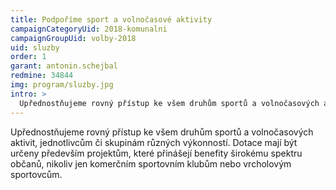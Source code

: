 ```yaml
---
title: Podpoříme sport a volnočasové aktivity
campaignCategoryUid: 2018-komunalni
campaignGroupUid: volby-2018
uid: sluzby
order: 1
garant: antonin.schejbal
redmine: 34844
img: program/sluzby.jpg
intro: >
  Upřednostňujeme rovný přístup ke všem druhům sportů a volnočasových aktivit, jednotlivcům či skupinám různých výkonností. Dotace mají být určeny především projektům, které přinášejí benefity širokému spektru občanů, nikoliv jen komerčním sportovním klubům nebo vrcholovým sportovcům.
---
```


Upřednostňujeme rovný přístup ke všem druhům sportů a volnočasových aktivit, jednotlivcům či skupinám různých výkonností. Dotace mají být určeny především projektům, které přinášejí benefity širokému spektru občanů, nikoliv jen komerčním sportovním klubům nebo vrcholovým sportovcům.
